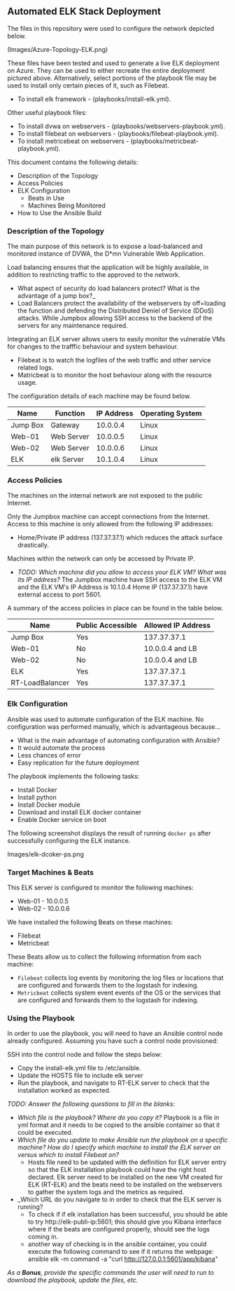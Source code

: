 ## Automated ELK Stack Deployment

The files in this repository were used to configure the network depicted below.

(Images/Azure-Topology-ELK.png)

These files have been tested and used to generate a live ELK deployment on Azure. They can be used to either recreate the entire deployment pictured above. Alternatively, select portions of the playbook file may be used to install only certain pieces of it, such as Filebeat.

- To install elk framework - (playbooks/install-elk.yml).

Other useful playbook files:
- To install dvwa on webservers - (playbooks/webservers-playbook.yml).
- To install filebeat on webservers - (playbooks/filebeat-playbook.yml).
- To install metricebeat on webservers - (playbooks/metricbeat-playbook.yml).

This document contains the following details:
- Description of the Topology
- Access Policies
- ELK Configuration
  - Beats in Use
  - Machines Being Monitored
- How to Use the Ansible Build


### Description of the Topology

The main purpose of this network is to expose a load-balanced and monitored instance of DVWA, the D*mn Vulnerable Web Application.

Load balancing ensures that the application will be highly available, in addition to restricting traffic to the approved to the network.
- What aspect of security do load balancers protect? What is the advantage of a jump box?_
- Load Balancers protect the availability of the webservers by off=loading the function and defending the Distributed Deniel of Service (DDoS) attacks. While Jumpbox allowing SSH access to the backend of the servers for any maintenance required.

Integrating an ELK server allows users to easily monitor the vulnerable VMs for changes to the trafffic behaviour and system behaviour.
- Filebeat is to watch the logfiles of the web traffic and other service related logs.
- Matricbeat is to monitor the host behaviour along with the resource usage.

The configuration details of each machine may be found below.

| Name     | Function   | IP Address | Operating System |
|----------|------------|------------|------------------|
| Jump Box | Gateway    | 10.0.0.4   | Linux            |
| Web-01   | Web Server | 10.0.0.5   | Linux            |
| Web-02   | Web Server | 10.0.0.6   | Linux            |
| ELK      | elk Server | 10.1.0.4   | Linux            |

### Access Policies

The machines on the internal network are not exposed to the public Internet. 

Only the Jumpbox machine can accept connections from the Internet. Access to this machine is only allowed from the following IP addresses:
- Home/Private IP address (137.37.37.1) which reduces the attack surface drastically.

Machines within the network can only be accessed by Private IP.
- _TODO: Which machine did you allow to access your ELK VM? What was its IP address?_
The Jumpbox machine have SSH access to the ELK VM and the ELK VM's IP Address is 10.1.0.4
Home IP (137.37.37.1) have external access to port 5601.

A summary of the access policies in place can be found in the table below.

| Name            | Public Accessible | Allowed IP Address |
|-----------------|-------------------|--------------------|
| Jump Box        | Yes               | 137.37.37.1        |
| Web-01          | No                | 10.0.0.4 and LB    |
| Web-02          | No                | 10.0.0.4 and LB    |
| ELK             | Yes               | 137.37.37.1        |
| RT-LoadBalancer | Yes               | 137.37.37.1        |

### Elk Configuration

Ansible was used to automate configuration of the ELK machine. No configuration was performed manually, which is advantageous because...
- What is the main advantage of automating configuration with Ansible?
- It would automate the process
- Less chances of error
- Easy replication for the future deployment

The playbook implements the following tasks:
- Install Docker
- Install python
- Install Docker module
- Download and install ELK docker container
- Enable Docker service on boot

The following screenshot displays the result of running `docker ps` after successfully configuring the ELK instance.

Images/elk-dcoker-ps.png

### Target Machines & Beats
This ELK server is configured to monitor the following machines:
- Web-01 - 10.0.0.5
- Web-02 - 10.0.0.6

We have installed the following Beats on these machines:
- Filebeat
- Metricbeat

These Beats allow us to collect the following information from each machine:
- `Filebeat` collects log events by monitoring the log files or locations that are configured and forwards them to the logstash for indexing.
- `Metricbeat` collects system event events of the OS or the services that are configured and forwards them to the logstash for indexing.

### Using the Playbook
In order to use the playbook, you will need to have an Ansible control node already configured. Assuming you have such a control node provisioned: 

SSH into the control node and follow the steps below:
- Copy the install-elk.yml file to /etc/ansible.
- Update the HOSTS file to include elk server
- Run the playbook, and navigate to RT-ELK server to check that the installation worked as expected.

_TODO: Answer the following questions to fill in the blanks:_
- _Which file is the playbook? Where do you copy it?_
 Playbook is a file in yml format and it needs to be copied to the ansible container so that it could be executed.
- _Which file do you update to make Ansible run the playbook on a specific machine? How do I specify which machine to install the ELK server on versus which to install Filebeat on?_
  - Hosts file need to be updated with the definition for ELK server entry so that the ELK installation playbook could have the right host declared. Elk server need to be installed on the new VM created for ELK (RT-ELK) and the beats need to be installed on the webservers to gather the system logs and the metrics as required.
- _Which URL do you navigate to in order to check that the ELK server is running?
  - To check if if elk installation has been successful, you should be able to try http://elk-publi-ip:5601; this should give you Kibana interface where if the beats are configured properly, should see the logs coming in.
  - another way of checking is in the ansible container, you could execute the following command to see if it returns the webpage: ansible elk -m command -a "curl http://127.0.0.1:5601/app/kibana"

_As a **Bonus**, provide the specific commands the user will need to run to download the playbook, update the files, etc._
